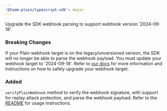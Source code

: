 ```yaml
---
'@team-plain/typescript-sdk': major
---
```


Upgrade the SDK webhook parsing to support webhook version '2024-09-18'.

### Breaking Changes
If your Plain webhook target is on the legacy/unversioned version, the SDK will no longer be able to parse the webhook payload. You must update your webhook target to '2024-09-18'. Refer to [our docs](https://www.plain.com/docs/api-reference/webhooks/versions) for more information and instructions on how to safely upgrade your webhook target.

### Added
`verifyPlainWebhook` method to verify the webhook signature, with support for replay attack protection, and parse the webhook payload. Refer to the [README](./README.md) for usage instructions.

